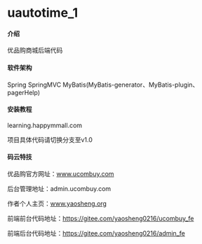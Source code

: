 # uautotime_1

#### 介绍
优品购商城后端代码

#### 软件架构
Spring
SpringMVC
MyBatis(MyBatis-generator、MyBatis-plugin、pagerHelp)


#### 安装教程

learning.happymmall.com

项目具体代码请切换分支至v1.0


#### 码云特技

优品购官方网址：www.ucombuy.com

后台管理地址：admin.ucombuy.com

作者个人主页：www.yaosheng.org

前端前台代码地址：https://gitee.com/yaosheng0216/ucombuy_fe

前端后台代码地址：https://gitee.com/yaosheng0216/admin_fe